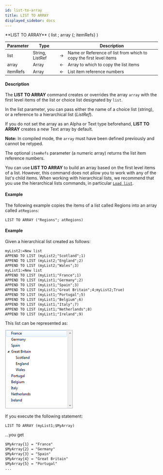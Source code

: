 ```yaml
---
id: list-to-array
title: LIST TO ARRAY
displayed_sidebar: docs
---
```



<!-- REF #_command_.LIST TO ARRAY.Syntax-->**LIST TO ARRAY** ( list ; array {; itemRefs} )<!-- END REF-->


<!-- REF #_command_.LIST TO ARRAY.Params -->
|Parameter|Type||Description|
|---------|--- |:---:|------|
|list|String, ListRef|->|Name or Reference of list from which to copy the first level items|
|array|Array|<-|Array to which to copy the list items|
|itemRefs|Array|<-|List item reference numbers|
<!-- END REF -->


#### Description




The **LIST TO ARRAY** command creates or overrides the array `array` with the first level items of the list or choice list designated by `list`. 

In the list parameter, you can pass either the name of a choice list (string), or a reference to a hierarchical list (*ListRef*).

If you do not set the array as an Alpha or Text type beforehand, **LIST TO ARRAY** creates a new Text array by default. 

**Note:** In compiled mode, the `array` must have been defined previously and cannot be retyped.

The optional `itemRefs` parameter (a numeric array) returns the list item reference numbers.   

You can use **LIST TO ARRAY** to build an array based on the first level items of a list. However, this command does not allow you to work with any of the list's child items. When working with hierarchical lists, we recommend that you use the hierarchical lists commands, in particular [`Load list`](load-list.md).


#### Example


The following example copies the items of a list called Regions into an array called `atRegions`:


```4d
LIST TO ARRAY ("Regions"; atRegions)
```
 


#### Example


Given a hierarchical list created as follows:


```4d
myList2:=New list
APPEND TO LIST (myList2;"Scotland";1)
APPEND TO LIST (myList2;"England";2)
APPEND TO LIST (myList2;"Wales";3)
myList1:=New list
APPEND TO LIST (myList1;"France";1)
APPEND TO LIST (myList1;"Germany";2)
APPEND TO LIST (myList1;"Spain";3)
APPEND TO LIST (myList1;"Great Britain";4;myList2;True)
APPEND TO LIST (myList1;"Portugal";5)
APPEND TO LIST (myList1;"Belgium";6)
APPEND TO LIST (myList1;"Italy";7)
APPEND TO LIST (myList1;"Netherlands";8)
APPEND TO LIST (myList1;"Ireland";9)
```

This list can be represented as:

![](img/1214045/pict1214045.en.png)

If you execute the following statement:


```4d
LIST TO ARRAY (myList1;$MyArray)
```

...you get


```4d
$MyArray{1} = "France"
$MyArray{2} = "Germany"
$MyArray{3} = "Spain"
$MyArray{4} = "Great Britain"
$MyArray{5} = "Portugal"
...
```



